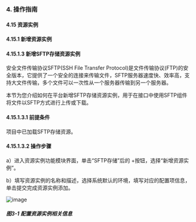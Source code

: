 ### 4. 操作指南

#### 4.15 资源实例

#### 4.15.1 新增资源实例

#### 4.15.1.3 新增SFTP存储资源实例

安全文件传输协议SFTP(SSH File Transfer Protocol)是文件传输协议(FTP)的安全版本，它提供了一个安全的连接来传输文件，SFTP服务器速度快、效率高，支持大文件传输，多个文件可以一次性从一个服务器传输到另一个服务器。

本节为您介绍如何在平台新增SFTP存储资源实例，用于在接口中使用SFTP组件将文件以SFTP方式进行上传或下载。

#### 4.15.1.3.1 前提条件

项目中已加载SFTP存储资源。

#### 4.15.1.3.2 操作步骤

a）进入资源实例功能模块界面，单击“SFTP存储”后的 +按钮，选择“新增资源实例”。

b）填写资源实例的名称和描述，选择系统默认的环境，填写对应的配置项信息，单击提交完成资源实例添加。

![image](https://user-images.githubusercontent.com/79617492/197977198-07390539-2476-4baf-b4f0-5912e19d527d.png)

##### 图3-1 配置资源实例相关信息
